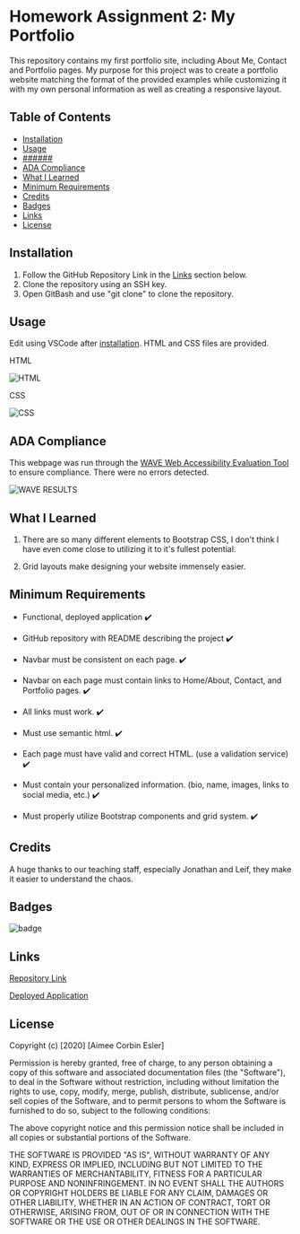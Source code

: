 # Homework Assignment 2: My Portfolio
This repository contains my first portfolio site, including About Me, Contact and Portfolio pages. My purpose for this project was to create a portfolio website matching the format of the provided examples while customizing it with my own personal information as well as creating a responsive layout.

## Table of Contents
* [Installation](#installation)
* [Usage](#Usage)
* [######](#######)
* [ADA Compliance](#ada-compliance)
* [What I Learned](#what-i-learned)
* [Minimum Requirements](#minimum-requirements)
* [Credits](#credits)
* [Badges](#badges)
* [Links](#Links)
* [License](#license)

## Installation
1. Follow the GitHub Repository Link in the [Links](#Links) section below.
1. Clone the repository using an SSH key.
1. Open GitBash and use "git clone" to clone the repository.

## Usage
Edit using VSCode after [installation](#installation). HTML and CSS files are provided.

HTML

![HTML](####)

CSS

![CSS](####)

## ######


## ADA Compliance
This webpage was run through the [WAVE Web Accessibility Evaluation Tool](https://wave.webaim.org/) to ensure compliance. There were no errors detected.

![WAVE RESULTS](######)

## What I Learned
1. There are so many different elements to Bootstrap CSS, I don't think I have even come close to utilizing it to it's fullest potential.

1. Grid layouts make designing your website immensely easier.

## Minimum Requirements

* Functional, deployed application :heavy_check_mark:

* GitHub repository with README describing the project :heavy_check_mark:

* Navbar must be consistent on each page. :heavy_check_mark:

* Navbar on each page must contain links to Home/About, Contact, and Portfolio pages. :heavy_check_mark:

* All links must work. :heavy_check_mark:

* Must use semantic html. :heavy_check_mark:

* Each page must have valid and correct HTML. (use a validation service) :heavy_check_mark:

* Must contain your personalized information. (bio, name, images, links to social media, etc.) :heavy_check_mark:

* Must properly utilize Bootstrap components and grid system. :heavy_check_mark:

## Credits
A huge thanks to our teaching staff, especially Jonathan and Leif, they make it easier to understand the chaos.


## Badges
![badge](https://img.shields.io/github/issues-raw/aimeecesler/aimee-esler-portfolio-hw)

## Links
[Repository Link](https://github.com/aimeecesler/aimee-esler-portfolio-hw)

[Deployed Application](https://aimeecesler.github.io/aimee-esler-portfolio-hw/)

## License
Copyright (c) [2020] [Aimee Corbin Esler]

Permission is hereby granted, free of charge, to any person obtaining a copy
of this software and associated documentation files (the "Software"), to deal
in the Software without restriction, including without limitation the rights
to use, copy, modify, merge, publish, distribute, sublicense, and/or sell
copies of the Software, and to permit persons to whom the Software is
furnished to do so, subject to the following conditions:

The above copyright notice and this permission notice shall be included in all
copies or substantial portions of the Software.

THE SOFTWARE IS PROVIDED "AS IS", WITHOUT WARRANTY OF ANY KIND, EXPRESS OR
IMPLIED, INCLUDING BUT NOT LIMITED TO THE WARRANTIES OF MERCHANTABILITY,
FITNESS FOR A PARTICULAR PURPOSE AND NONINFRINGEMENT. IN NO EVENT SHALL THE
AUTHORS OR COPYRIGHT HOLDERS BE LIABLE FOR ANY CLAIM, DAMAGES OR OTHER
LIABILITY, WHETHER IN AN ACTION OF CONTRACT, TORT OR OTHERWISE, ARISING FROM,
OUT OF OR IN CONNECTION WITH THE SOFTWARE OR THE USE OR OTHER DEALINGS IN THE
SOFTWARE.
